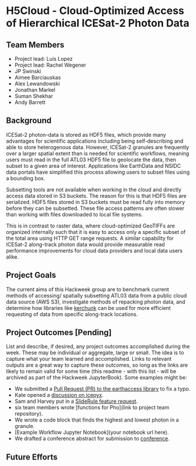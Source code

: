 # H5Cloud - Cloud-Optimized Access of Hierarchical ICESat-2 Photon Data

## Team Members
* Project lead: Luis Lopez
* Project lead: Rachel Wegener
* JP Swinski
* Aimee Barciauskas
* Alex Lewandowski
* Jonathan Markel
* Suman Shekhar
* Andy Barrett

## Background
ICESat-2 photon-data is stored as HDF5 files, which provide many advantages for scientific applications including being self-describing and able to store heterogenous data.
However, ICESat-2 granules are frequently over a larger spatial extent than is needed for scientific workflows, meaning users must read in the full ATL03 HDF5 file to geolocate the data, then subset to a given area of interest. Applications like EarthData and NSIDC data portals have simplified this process allowing users to subset files using a bounding box. 

Subsetting tools are not available when working in the cloud and directly access data stored in S3 buckets.  The reason for this is that HDF5 files are serialized.  HDF5 files stored in S3 buckets must be read fully into memory before they can be subsetted.  These file access patterns are often slower than working with files downloaded to local file systems. 

This is in contrast to raster data, where cloud-optimized GeoTIFFs are organized internally such that it is easy to access only a specific subset of the total area using HTTP GET range requests. A similar capability for ICESat-2 along-track photon data would provide measurable read performance improvements for cloud data providers and local data users alike. 

## Project Goals
The current aims of this Hackweek group are to benchmark current methods of accessing/ spatially subsetting ATL03 data from a public cloud data source (AWS S3), investigate methods of repacking photon data, and determine how libraries like [kerchunk](https://fsspec.github.io/kerchunk/) can be used for more efficient requesting of data from specific along-track locations.

## Project Outcomes [Pending]

List and describe, if desired, any project outcomes accomplished during the week.
These may be individual or aggregate, large or small.
The idea is to capture what your team learned and accomplished.
Links to relevant outputs are a great way to capture these outcomes, so long as the links are likely to remain valid for some time (this readme - with this list - will be archived as part of the Hackweek JupyterBook).
Some examples might be:

* We submitted a [Pull Request (PR) to the earthaccess library](https://nsidc.github.io/earthaccess/) to fix a typo.
* Kate opened a [discussion on icepyx](https://github.com/icesat2py/icepyx/discussions).
* Sam and Harvey put in a [SlideRule feature request](https://github.com/orgs/ICESat2-SlideRule/discussions).
* six team members wrote [functions for Pho](link to project team repository).
* We wrote a code block that finds the highest and lowest photon in a granule.
* [Example Workflow Jupyter Notebook](your notebook url here).
* We drafted a conference abstract for submission to [conference](https://www.agu.org/).


## Future Efforts

